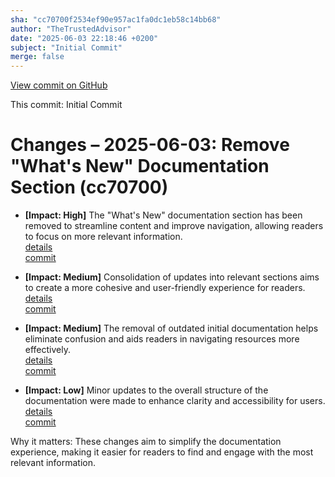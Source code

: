 ```yaml
---
sha: "cc70700f2534ef90e957ac1fa0dc1eb58c14bb68"
author: "TheTrustedAdvisor"
date: "2025-06-03 22:18:46 +0200"
subject: "Initial Commit"
merge: false
---
```


[View commit on GitHub](https://github.com/TheTrustedAdvisor/FabricAdoptionFramework/commit/cc70700f2534ef90e957ac1fa0dc1eb58c14bb68)

This commit: Initial Commit

# Changes – 2025-06-03: Remove "What's New" Documentation Section (cc70700)

- **[Impact: High]** The "What's New" documentation section has been removed to streamline content and improve navigation, allowing readers to focus on more relevant information.  
   [details](/docs/about/changes/2025-06-03-5a7d4f72ccbbd73c700b77c1b485216d1e29c0ea.md)  
   [commit](https://github.com/TheTrustedAdvisor/FabricAdoptionFramework/commit/cc70700f2534ef90e957ac1fa0dc1eb58c14bb68)  

- **[Impact: Medium]** Consolidation of updates into relevant sections aims to create a more cohesive and user-friendly experience for readers.  
   [details](/docs/about/changes/2025-06-03-3a35144aa92198574f983f6a3054dd2b5db3ab9c.md)  
   [commit](https://github.com/TheTrustedAdvisor/FabricAdoptionFramework/commit/cc70700f2534ef90e957ac1fa0dc1eb58c14bb68)  

- **[Impact: Medium]** The removal of outdated initial documentation helps eliminate confusion and aids readers in navigating resources more effectively.  
   [details](/docs/about/changes/2025-07-20-3948fa7bc9ab671af8690e6527e831adebbec1dc.md)  
   [commit](https://github.com/TheTrustedAdvisor/FabricAdoptionFramework/commit/cc70700f2534ef90e957ac1fa0dc1eb58c14bb68)  

- **[Impact: Low]** Minor updates to the overall structure of the documentation were made to enhance clarity and accessibility for users.  
   [details](/docs/about/changes/2025-06-03-3c8a7680b53803895844a260b5c0e2e3af54af2e.md)  
   [commit](https://github.com/TheTrustedAdvisor/FabricAdoptionFramework/commit/cc70700f2534ef90e957ac1fa0dc1eb58c14bb68)  

Why it matters: These changes aim to simplify the documentation experience, making it easier for readers to find and engage with the most relevant information.
